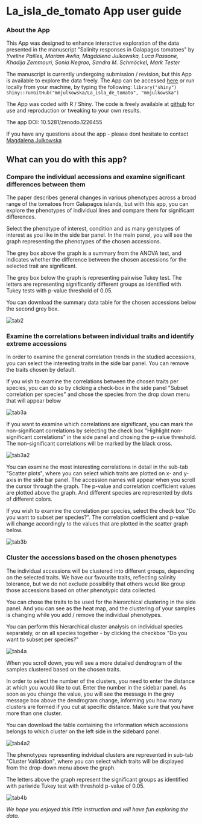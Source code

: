 # La_isla_de_tomato App user guide

### About the App
This App was designed to enhance interactive exploration of the data presented in the manuscript "Salinity responses in Galapagos tomatoes" by _Yveline Pailles, Mariam Awlia, Magdalena Julkowska, Luca Passone, Khadija Zemmouri, Sonia Negrao, Sandra M. Schmöckel, Mark Tester_

The manuscript is currently undergoing submission / revision, but this App is available to explore the data freely. The App can be accessed [here](https://mmjulkowska.shinyapps.io/La_isla_de_tomato/) or run locally from your machine, by typing the following:
`library("shiny")`
`shiny::runGitHub("mmjulkowska/La_isla_de_tomato", "mmjulkowska")`

The App was coded with R / Shiny. The code is freely available at [github](https://github.com/mmjulkowska/La_isla_de_tomato) for use and reproduction or tweaking to your own results.

The app DOI: 10.5281/zenodo.1226455

If you have any questions about the app - please dont hesitate to contact [Magdalena Julkowska](https://github.com/mmjulkowska?tab=repositories)

## What can you do with this app?

### Compare the individual accessions and examine significant differences between them

The paper describes general changes in various phenotypes across a broad range of the tomatoes from Galapagos islands, but with this app, you can explore the phenotypes of individual lines and compare them for significant differences. 

Select the phenotype of interest, condition and as many genotypes of interest as you like in the side bar panel. In the main panel, you will see the graph representing the phenotypes of the chosen accessions. 

The grey box above the graph is a summary from the ANOVA test, and indicates whether the difference between the chosen accessions for the selected trait are significant. 

The grey box below the graph is representing pairwise Tukey test. The letters are representing significantly different groups as identified with Tukey tests with p-value threshold of 0.05. 

You can download the summary data table for the chosen accessions below the second grey box. 

![tab2](https://user-images.githubusercontent.com/14832460/34079981-9b25bd44-e348-11e7-84f3-b1a77120bf29.png)

### Examine the correlations between individual traits and identify extreme accessions

In order to examine the general correlation trends in the studied accessions, you can select the interesting traits in the side bar panel. You can remove the traits chosen by default. 

If you wish to examine the correlations between the chosen traits per species, you can do so by clicking a check-box in the side panel "Subset correlation per species" and chose the species from the drop down menu that will appear below

![tab3a](https://user-images.githubusercontent.com/14832460/34079982-9b45e790-e348-11e7-97f9-70d3855bd5f8.png)

If you want to examine which correlations are significant, you can mark the non-significant correlations by selecting the check box "Highlight non-significant correlations" in the side panel and chosing the p-value threshold. The non-significant correlations will be marked by the black cross.

![tab3a2](https://user-images.githubusercontent.com/14832460/34079983-9b66546c-e348-11e7-9c07-aa3ea31ee08a.png)

You can examine the most interesting correlations in detail in the sub-tab "Scatter plots", where you can select which traits are plotted on x- and y-axis in the side bar panel. The accession names will appear when you scroll the cursor through the graph. The p-value and correlation coefficient values are plotted above the graph. And different species are represented by dots of different colors. 

If you wish to examine the correlation per species, select the check box "Do you want to subset per species?". The correlation coefficient and p-value will change accordingly to the values that are plotted in the scatter graph below. 

![tab3b](https://user-images.githubusercontent.com/14832460/34079984-9b8e203c-e348-11e7-906a-3ba8542e8cab.png)

### Cluster the accessions based on the chosen phenotypes

The individual accessions will be clustered into different groups, depending on the selected traits. We have our favourite traits, reflecting salinity tolerance, but we do not exclude possibility that others would like group those accessions based on other phenotypic data collected.

You can chose the traits to be used for the hierarchical clustering in the side panel. And you can see as the heat map, and the clustering of your samples is changing while you add / remove the individual phenotypes. 

You can perform this hierarchical cluster analysis on individual species separately, or on all species together - by clicking the checkbox "Do you want to subset per species?"

![tab4a](https://user-images.githubusercontent.com/14832460/38990790-4755b3c0-43e4-11e8-8c5e-91a1aed7e559.png)

When you scroll down, you will see a more detailed dendrogram of the samples clustered based on the chosen traits. 

In order to select the number of the clusters, you need to enter the distance at which you would like to cut. Enter the number in the sidebar panel. As soon as you change the value, you will see the message in the grey message box above the dendrogram change, informing you how many clusters are formed if you cut at specific distance. Make sure that you have more than one cluster. 

You can download the table containing the information which accessions belongs to which cluster on the left side in the sidebard panel.

![tab4a2](https://user-images.githubusercontent.com/14832460/38990791-47acc296-43e4-11e8-8ed4-d6aa50b92c1f.png)

The phenotypes representing indvidual clusters are represented in sub-tab "Cluster Validation", where you can select which traits will be displayed from the drop-down menu above the graph.

The letters above the graph represent the significant groups as identified with pariwide Tukey test with threshold p-value of 0.05.

![tab4b](https://user-images.githubusercontent.com/14832460/38990792-47d0dafa-43e4-11e8-95c5-cb8e6bf2b5c7.png)

_We hope you enjoyed this little instruction and will have fun exploring the data._
